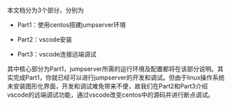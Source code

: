 本文档分为3个部分，分别为

- Part1：使用centos搭建jumpserver环境

- Part2：vscode安装

- Part3：vscode连接远端调试



其中核心部分为Part1，jumpserver所需的运行环境及配置都将在该部分说明。其实完成Part1，你就已经可以进行jumpserver的开发和调试。但由于linux操作系统未安装图形化界面，开发和调试难免带来不便，故我们在Part2和Part3介绍vscode的远端调试功能，通过vscode改变centos中的源码并进行断点调试。





